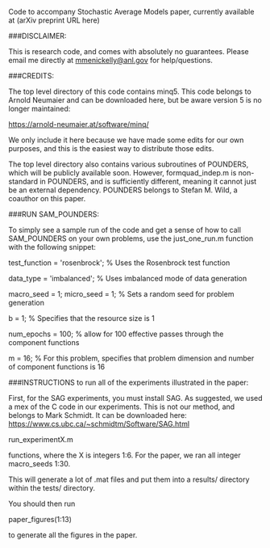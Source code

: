 Code to accompany Stochastic Average Models paper, currently available at (arXiv preprint URL here)

###DISCLAIMER: 

This is research code, and comes with absolutely no guarantees. Please email me directly at mmenickelly@anl.gov for help/questions. 

###CREDITS: 

The top level directory of this code contains minq5. This code belongs to Arnold Neumaier and can be downloaded here, but be aware version 5 is no longer maintained:

https://arnold-neumaier.at/software/minq/ 

We only include it here because we have made some edits for our own purposes, and this is the easiest way to distribute those edits. 

The top level directory also contains various subroutines of POUNDERS, which will be publicly available soon. However, formquad_indep.m is non-standard in POUNDERS, and is sufficiently different, meaning it cannot just be an external dependency. POUNDERS belongs to Stefan M. Wild, a coauthor on this paper. 

###RUN SAM_POUNDERS: 

To simply see a sample run of the code and get a sense of how to call SAM_POUNDERS on your own problems, use the just_one_run.m function with the following snippet:

test_function = 'rosenbrock'; % Uses the Rosenbrock test function

data_type = 'imbalanced'; % Uses imbalanced mode of data generation

macro_seed = 1; micro_seed = 1; % Sets a random seed for problem generation

b = 1; % Specifies that the resource size is 1

num_epochs = 100; % allow for 100 effective passes through the component functions

m = 16; % For this problem, specifies that problem dimension and number of component functions is 16

###INSTRUCTIONS to run all of the experiments illustrated in the paper:

First, for the SAG experiments, you must install SAG. As suggested, we used a mex of the C code in our experiments.
This is not our method, and belongs to Mark Schmidt. It can be downloaded here:
https://www.cs.ubc.ca/~schmidtm/Software/SAG.html

run_experimentX.m 

functions, where the X is integers 1:6.
For the paper, we ran all integer macro_seeds 1:30. 

This will generate a lot of .mat files and put them into a results/ directory within the tests/ directory. 

You should then run

paper_figures(1:13)

to generate all the figures in the paper. 



 
